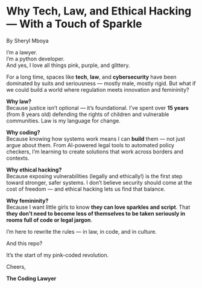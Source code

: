 # Why Tech, Law, and Ethical Hacking — With a Touch of Sparkle 
By Sheryl Mboya

I’m a lawyer.  
I’m a python developer.  
And yes, I love all things pink, purple, and glittery.  

For a long time, spaces like **tech**, **law**, and **cybersecurity** have been dominated by suits and seriousness — mostly male, mostly rigid. But what if we could build a world where regulation meets innovation and femininity?

**Why law?**  
Because justice isn’t optional — it’s foundational. I’ve spent over **15 years** (from 8 years old) defending the rights of children and vulnerable communities. Law is my language for change.

**Why coding?**  
Because knowing how systems work means I can **build** them — not just argue about them. From AI-powered legal tools to automated policy checkers, I’m learning to create solutions that work across borders and contexts.

**Why ethical hacking?**  
Because exposing vulnerabilities (legally and ethically!) is the first step toward stronger, safer systems. I don’t believe security should come at the cost of freedom — and ethical hacking lets us find that balance.

**Why femininity?**  
Because I want little girls to know **they can love sparkles and script**. That **they don’t need to become less of themselves to be taken seriously in rooms full of code or legal jargon**.

I’m here to rewrite the rules — in law, in code, and in culture.
  
And this repo?  

It’s the start of my pink-coded revolution.

Cheers,

**The Coding Lawyer**
